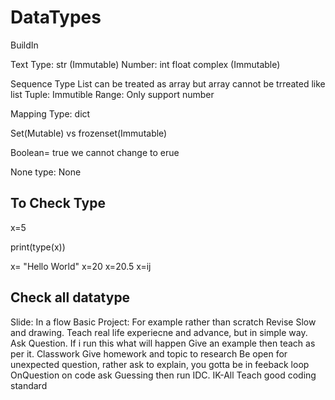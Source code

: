 # DataTypes





BuildIn

Text Type: str (Immutable)
Number: int float complex (Immutable)


Sequence Type
List can be treated as array but array cannot be trreated like list
Tuple: Immutible
Range: Only support number


Mapping Type: dict



Set(Mutable) vs frozenset(Immutable)

Boolean= true we cannot change to erue

None type: None


To Check Type
------------
x=5

print(type(x))


x= "Hello World"
x=20
x=20.5
x=ij
## Check all datatype



Slide: In a flow
Basic Project: For example rather than scratch
Revise
Slow and drawing.
Teach real life experiecne and advance, but in simple way. 
Ask Question. If i run this what will happen
Give an example then teach as per it.
Classwork
Give homework and topic to research
Be open for unexpected question, rather ask to explain, you gotta be in feeback loop
OnQuestion on code ask Guessing then run
IDC. IK-All
Teach good coding standard

